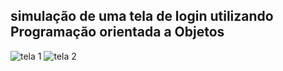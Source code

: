 ## simulação de uma tela de login utilizando Programação orientada a Objetos

![tela 1](https://user-images.githubusercontent.com/116767490/217542277-c26a56b6-59ce-4702-8df2-377780ed6517.png)
![tela 2](https://user-images.githubusercontent.com/116767490/217542288-e4698fce-2fdd-487c-9460-31165de3204a.png)

